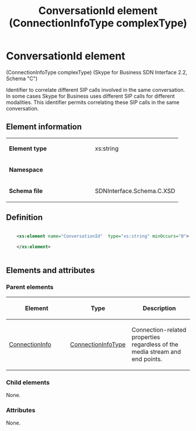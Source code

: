 ﻿---
title: ConversationId element (ConnectionInfoType complexType) 
TOCTitle: ConversationId element
ms:assetid: 431cf980-624b-383b-3f70-0771cc30b322
ms:mtpsurl: https://msdn.microsoft.com/library/Mt404730(v=office.16)
ms:contentKeyID: 68250643
ms.date: 08/24/2015
mtps_version: v=office.16
dev_langs:
- xml
---

# ConversationId element 

(ConnectionInfoType complexType) (Skype for Business SDN Interface 2.2, Schema "C")

Identifier to correlate different SIP calls involved in the same conversation. In some cases Skype for Business uses different SIP calls for different modalities. This identifier permits correlating these SIP calls in the same conversation.

## Element information

<table>
<colgroup>
<col style="width: 50%" />
<col style="width: 50%" />
</colgroup>
<tbody>
<tr class="odd">
<td><p><strong>Element type</strong></p></td>
<td><p>xs:string</p></td>
</tr>
<tr class="even">
<td><p><strong>Namespace</strong></p></td>
<td><p></p></td>
</tr>
<tr class="odd">
<td><p><strong>Schema file</strong></p></td>
<td><p>SDNInterface.Schema.C.XSD</p></td>
</tr>
</tbody>
</table>


## Definition

```xml

    <xs:element name="ConversationId"  type="xs:string" minOccurs="0">
    
    </xs:element>
  
```

## Elements and attributes

### Parent elements

<table>
<colgroup>
<col style="width: 33%" />
<col style="width: 33%" />
<col style="width: 33%" />
</colgroup>
<thead>
<tr class="header">
<th><p>Element</p></th>
<th><p>Type</p></th>
<th><p>Description</p></th>
</tr>
</thead>
<tbody>
<tr class="odd">
<td><p><a href="connectioninfo-element-messagetype-complextype-skype-for-business-sdn-interface-2-2-schema-c.md">ConnectionInfo</a></p></td>
<td><p><a href="connectioninfotype-complextype-skype-for-business-sdn-interface-2-2-schema-c.md">ConnectionInfoType</a></p></td>
<td><p>Connection-related properties regardless of the media stream and end points.</p></td>
</tr>
</tbody>
</table>


### Child elements

None.

### Attributes

None.

